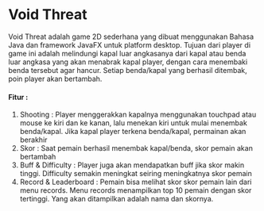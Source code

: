 # Void Threat
Void Threat adalah game 2D sederhana yang dibuat menggunakan Bahasa Java dan framework JavaFX
untuk platform desktop. Tujuan dari player di game ini adalah melindungi kapal luar angkasanya 
dari kapal atau benda luar angkasa yang akan menabrak kapal player, dengan cara menembaki benda 
tersebut agar hancur. Setiap benda/kapal yang berhasil ditembak, poin player akan bertambah.

#### Fitur : 
1. Shooting : Player menggerakkan kapalnya menggunakan touchpad atau mouse ke kiri dan ke kanan, 
lalu menekan kiri untuk mulai menembak benda/kapal. Jika kapal player terkena benda/kapal, 
permainan akan berakhir
2. Skor : Saat pemain berhasil menembak kapal/benda, skor pemain akan bertambah
3. Buff & Difficulty : Player juga akan mendapatkan buff jika skor makin tinggi. Difficulty semakin meningkat seiring meningkatnya skor pemain
4. Record & Leaderboard : Pemain bisa melihat skor skor pemain lain dari menu records. Menu records menampilkan top 10 pemain dengan skor tertinggi. Yang akan ditampilkan adalah nama dan skornya.


